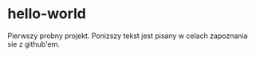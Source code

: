 # hello-world
Pierwszy probny projekt.
Ponizszy tekst jest pisany w celach zapoznania sie z github'em.
